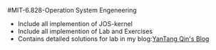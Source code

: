 #MIT-6.828-Operation System Engeneering
* Include all implemention of JOS-kernel
* Include all implemention of Lab and Exercises
* Contains detailed solutions for lab in my blog:[YanTang Qin's Blog](https://qinstaunch.github.io)


